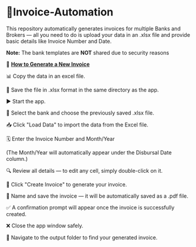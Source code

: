# 🧾Invoice-Automation
This repository automatically generates invoices for multiple Banks and Brokers — all you need to do is upload your data in an .xlsx file and provide basic details like Invoice Number and Date.

**Note:** The bank templates are **NOT** shared due to security reasons

🚀 **<u>How to Generate a New Invoice</u>**

📊 Copy the data in an excel file.

💾 Save the file in .xlsx format in the same directory as the app.

▶️ Start the app.

🏦 Select the bank and choose the previously saved .xlsx file.

📥 Click "Load Data" to import the data from the Excel file.

🗓️ Enter the Invoice Number and Month/Year

(The Month/Year will automatically appear under the Disbursal Date column.)

🔍 Review all details — to edit any cell, simply double-click on it.

🧩 Click "Create Invoice" to generate your invoice.

💾 Name and save the invoice — it will be automatically saved as a .pdf file.

✅ A confirmation prompt will appear once the invoice is successfully created.

❌ Close the app window safely.

📁 Navigate to the output folder to find your generated invoice.






